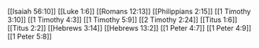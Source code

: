 [[Isaiah 56:10]]
[[Luke 1:6]]
[[Romans 12:13]]
[[Philippians 2:15]]
[[1 Timothy 3:10]]
[[1 Timothy 4:3]]
[[1 Timothy 5:9]]
[[2 Timothy 2:24]]
[[Titus 1:6]]
[[Titus 2:2]]
[[Hebrews 3:14]]
[[Hebrews 13:2]]
[[1 Peter 4:7]]
[[1 Peter 4:9]]
[[1 Peter 5:8]]
